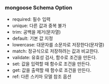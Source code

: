 ### mongoose Schema Option

-   required: 필수 입력
-   unique: 다른 값과 중복 불가
-   trim: 공백을 제거(문자열)
-   default: 기본 값 지정
-   lowercase: 대문자를 소문자로 저장한다(문자열)
-   match: 정규식으로 저장하려는 값과 비교한다.
-   validate: 유효성 검사, 함수로 조건을 만든다.
-   set: 값을 입력할 때 함수로 조건을 만든다.
-   get: 값을 출력할 때 함수로 조건을 만든다.
-   ref: 다른 스키마 모델 참조 옵션

